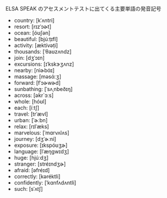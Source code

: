 ELSA SPEAK のアセスメントテストに出てくる主要単語の発音記号
* country: [kˈʌntri]
* resort: [rɪzˈɔɚt]
* ocean: [óʊʃən]
* beautiful: [bjúːṭɪfl]
* activity: [æktívəṭi]
* thousands: [ˈθaʊzʌndz]
* join: [dʒˈɔɪn]
* excursions: [ɪˈkskɝʒʌnz]
* nearby: [nìɚbάɪ]
* massage: [məsάːʒ]
* forward: [fˈɔɚwɚd]
* sunbathing: [ˈsʌˌnbeðɪŋ]
* across: [əkr`ɔːs]
* whole: [hóʊl]
* each: [íːtʃ]
* travel: [trˈævl]
* urban: [ˈɚːbn]
* relax: [rɪlˈæks]
* marvelous: [ˈmɑrvʌlʌs]
* journey: [dʒˈɚːni]
* exposure: [ɪkspóʊʒɚ]
* language: [lˈæŋgwɪdʒ]
* huge: [hjúːdʒ]
* stranger: [stréɪndʒɚ]
* afraid: [əfréɪd]
* correctly: [kəréktli]
* confidently: [ˈkɑnfʌdʌntli]
* such: [sˈʌtʃ]
